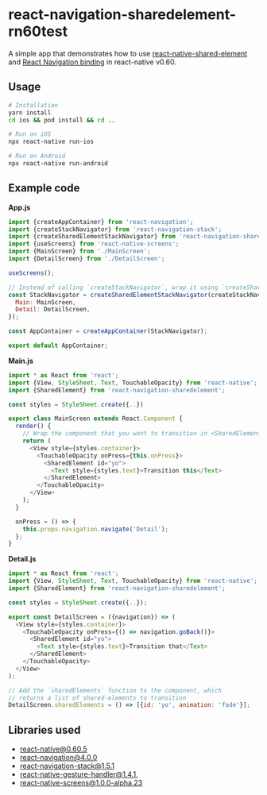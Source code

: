 # react-navigation-sharedelement-rn60test

A simple app that demonstrates how to use [react-native-shared-element](https://github.com/IjzerenHein/react-native-shared-element) and [React Navigation binding](https://github.com/IjzerenHein/react-navigation-sharedelement) in react-native v0.60.

## Usage

```sh
# Installation
yarn install
cd ios && pod install && cd ..

# Run on iOS
npx react-native run-ios

# Run on Android
npx react-native run-android
```

## Example code

**App.js**

```js
import {createAppContainer} from 'react-navigation';
import {createStackNavigator} from 'react-navigation-stack';
import {createSharedElementStackNavigator} from 'react-navigation-sharedelement';
import {useScreens} from 'react-native-screens';
import {MainScreen} from './MainScreen';
import {DetailScreen} from './DetailScreen';

useScreens();

// Instead of calling `createStackNavigator`, wrap it using `createSharedElementStackNavigator`
const StackNavigator = createSharedElementStackNavigator(createStackNavigator, {
  Main: MainScreen,
  Detail: DetailScreen,
});

const AppContainer = createAppContainer(StackNavigator);

export default AppContainer;
```

**Main.js**

```js
import * as React from 'react';
import {View, StyleSheet, Text, TouchableOpacity} from 'react-native';
import {SharedElement} from 'react-navigation-sharedelement';

const styles = StyleSheet.create({..})

export class MainScreen extends React.Component {
  render() {
    // Wrap the component that you want to transition in <SharedElement>
    return (
      <View style={styles.container}>
        <TouchableOpacity onPress={this.onPress}>
          <SharedElement id="yo">
            <Text style={styles.text}>Transition this</Text>
          </SharedElement>
        </TouchableOpacity>
      </View>
    );
  }

  onPress = () => {
    this.props.navigation.navigate('Detail');
  };
}
```

**Detail.js**

```js
import * as React from 'react';
import {View, StyleSheet, Text, TouchableOpacity} from 'react-native';
import {SharedElement} from 'react-navigation-sharedelement';

const styles = StyleSheet.create({..});

export const DetailScreen = ({navigation}) => (
  <View style={styles.container}>
    <TouchableOpacity onPress={() => navigation.goBack()}>
      <SharedElement id="yo">
        <Text style={styles.text}>Transition that</Text>
      </SharedElement>
    </TouchableOpacity>
  </View>
);

// Add the `sharedElements` function to the component, which
// returns a list of shared-elements to transition
DetailScreen.sharedElements = () => [{id: 'yo', animation: 'fade'}];
```

## Libraries used

- react-native@0.60.5
- react-navigation@4.0.0
- react-navigation-stack@1.5.1
- react-native-gesture-handler@1.4.1,
- react-native-screens@1.0.0-alpha.23
